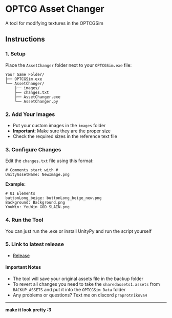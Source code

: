 # OPTCG Asset Changer

A tool for modifying textures in the OPTCGSim
## Instructions

### 1. Setup
Place the `AssetChanger` folder next to your `OPTCGSim.exe` file:
```
Your Game Folder/
├── OPTCGSim.exe
└── AssetChanger/
    ├── images/
    ├── changes.txt
    ├── AssetChanger.exe
    └── AssetChanger.py
```

### 2. Add Your Images
- Put your custom images in the `images` folder
- **Important**: Make sure they are the proper size
- Check the required sizes in the reference text file

### 3. Configure Changes
Edit the `changes.txt` file using this format:
```
# Comments start with #
UnityAssetName: NewImage.png
```

**Example:**
```
# UI Elements
buttonLong_beige: buttonLong_beige_new.png
Background: Background.png
YouWin: YouWin_GOD_SLAIN.png
```

### 4. Run the Tool
You can just run the .exe or install UnityPy and run the script yourself

### 5. Link to latest release
- [Release](https://github.com/maksmaksmaksmaksmaks/OPTCG-Asset-Changer/releases)


#### Important Notes

- The tool will save your original assets file in the backup folder
- To revert all changes you need to take the ```sharedassets1.assets``` from ```BACKUP_ASSETS``` and put it into the ```OPTCGSim_Data``` folder
- Any problems or questions? Text me on discord ```praprotnikova4``` 


---

**make it look pretty :3**  
